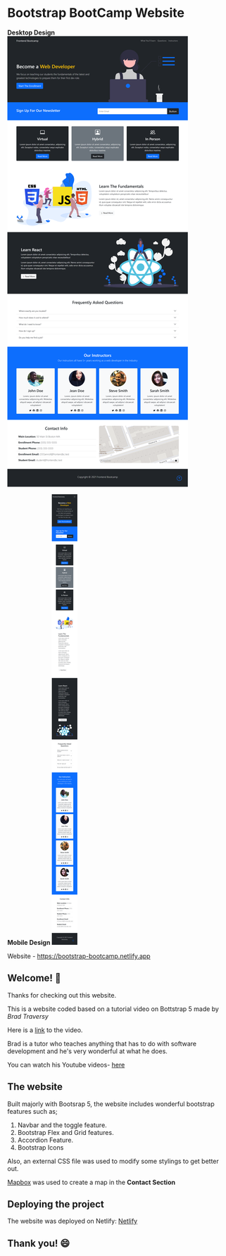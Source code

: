 # Bootstrap BootCamp Website

**Desktop Design**
![Desktop preview for Bootstrap BootCamp Website](./design/desktop-design.png)

**Mobile Design**
![Mobile preview for Bootstrap BootCamp Website](./design/mobile-design.png)

Website - https://bootstrap-bootcamp.netlify.app

## Welcome! 👋

Thanks for checking out this website.

This is a website coded based on a tutorial video on Bottstrap 5 made by *Brad Traversy*

Here is a [link](https://www.youtube.com/watch?v=4sosXZsdy-s) to the video.

Brad is a tutor who teaches anything that has to do with software development and he's very wonderful at what he does.

You can watch his Youtube videos- [here](https://www.youtube.com/channel/UC29ju8bIPH5as8OGnQzwJyA)


## The website

Built majorly with Bootsrap 5, the website includes wonderful bootstrap features such as;
1. Navbar and the toggle feature.
2. Bootstrap Flex and Grid features.
3. Accordion Feature.
4. Bootstrap Icons

Also, an external CSS file was used to modify some stylings to get better out. 

[Mapbox](https://www.mapbox.com/) was used to create a map in the **Contact Section**



## Deploying the project

The website was deployed on Netlify: [Netlify](https://www.netlify.com/)

## Thank you! :smile:
